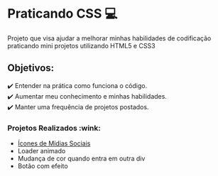 # Praticando CSS :computer:
 Projeto que visa ajudar a melhorar minhas habilidades de codificação praticando mini projetos utilizando HTML5 e CSS3
 ## Objetivos: 
 :heavy_check_mark: Entender na prática como funciona o código.<br>
 :heavy_check_mark: Aumentar meu conhecimento e minhas habilidades.<br>
 :heavy_check_mark: Manter uma frequência de projetos postados.
 

 <h3>Projetos Realizados :wink:</h3>
    <ul>
        <li><a href="https://github.com/codegabys/Praticando-CSS/tree/master/%C3%8Dcones%20de%20m%C3%ADdia%20em%20camadas" target="_blank">Ícones de Mídias Sociais</a></li>
        <li> Loader animado</li>
        <li> Mudança de cor quando entra em outra div</li>
        <li> Botão com efeito</li>
    </ul>